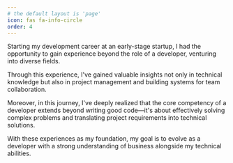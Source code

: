 ```yaml
---
# the default layout is 'page'
icon: fas fa-info-circle
order: 4
---
```



Starting my development career at an early-stage startup, I had the opportunity to gain experience beyond the role of a developer, venturing into diverse fields.

Through this experience, I've gained valuable insights not only in technical knowledge but also in project management and building systems for team collaboration.

Moreover, in this journey, I've deeply realized that the core competency of a developer extends beyond writing good code—it's about effectively solving complex problems and translating project requirements into technical solutions.

With these experiences as my foundation, my goal is to evolve as a developer with a strong understanding of business alongside my technical abilities.
